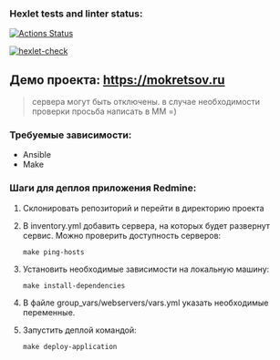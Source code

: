 ### Hexlet tests and linter status:
[![Actions Status](https://github.com/ivMokretsov/devops-for-programmers-project-76/actions/workflows/hexlet-check.yml/badge.svg)](https://github.com/ivMokretsov/devops-for-programmers-project-76/actions)

[![hexlet-check](https://github.com/ivMokretsov/devops-for-programmers-project-76/actions/workflows/hexlet-check.yml/badge.svg)](https://github.com/ivMokretsov/devops-for-programmers-project-76/actions/workflows/hexlet-check.yml)

## Демо проекта: https://mokretsov.ru
> сервера могут быть отключены. в случае необходимости проверки просьба написать в MM =)

### Требуемые зависимости:
- Ansible
- Make


### Шаги для деплоя приложения Redmine:

1) Cклонировать репозиторий и перейти в директорию проекта
2) В inventory.yml добавить сервера, на которых будет развернут сервис. Можно проверить доступность серверов:
    ```
    make ping-hosts
    ```
3) Установить необходимые зависимости на локальную машину:
    ```
    make install-dependencies
    ```
4) В файле group_vars/webservers/vars.yml указать необходимые переменные.

6) Запустить деплой командой:
    ```
    make deploy-application 
    ```

